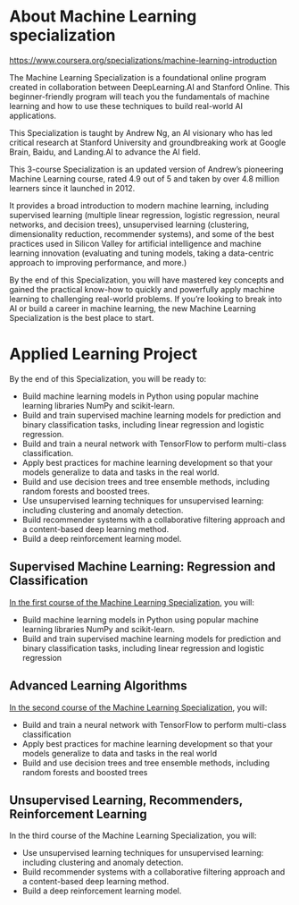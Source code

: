 # About Machine Learning specialization

https://www.coursera.org/specializations/machine-learning-introduction


The Machine Learning Specialization is a foundational online program created in collaboration between DeepLearning.AI and Stanford Online. This beginner-friendly program will teach you the fundamentals of machine learning and how to use these techniques to build real-world AI applications. 

This Specialization is taught by Andrew Ng, an AI visionary who has led critical research at Stanford University and groundbreaking work at Google Brain, Baidu, and Landing.AI to advance the AI field.

This 3-course Specialization is an updated version of Andrew’s pioneering Machine Learning course, rated 4.9 out of 5 and taken by over 4.8 million learners since it launched in 2012. 

It provides a broad introduction to modern machine learning, including supervised learning (multiple linear regression, logistic regression, neural networks, and decision trees), unsupervised learning (clustering, dimensionality reduction, recommender systems), and some of the best practices used in Silicon Valley for artificial intelligence and machine learning innovation (evaluating and tuning models, taking a data-centric approach to improving performance, and more.)

By the end of this Specialization, you will have mastered key concepts and gained the practical know-how to quickly and powerfully apply machine learning to challenging real-world problems. If you’re looking to break into AI or build a career in machine learning, the new Machine Learning Specialization is the best place to start.


# Applied Learning Project

By the end of this Specialization, you will be ready to:
 - Build machine learning models in Python using popular machine learning libraries NumPy and scikit-learn.
 - Build and train supervised machine learning models for prediction and binary classification tasks, including linear regression and logistic regression.
 - Build and train a neural network with TensorFlow to perform multi-class classification.
 - Apply best practices for machine learning development so that your models generalize to data and tasks in the real world.
 - Build and use decision trees and tree ensemble methods, including random forests and boosted trees.
 - Use unsupervised learning techniques for unsupervised learning: including clustering and anomaly detection.
 - Build recommender systems with a collaborative filtering approach and a content-based deep learning method.
 - Build a deep reinforcement learning model.


## Supervised Machine Learning: Regression and Classification

[In the first course of the Machine Learning Specialization](./c1-supervised-ML-regression-and-classification/README.md), you will:

- Build machine learning models in Python using popular machine learning libraries NumPy and scikit-learn.
- Build and train supervised machine learning models for prediction and binary classification tasks, including linear regression and logistic regression


## Advanced Learning Algorithms

[In the second course of the Machine Learning Specialization](./c2-advanced-learning-algorithms/README.md), you will:

- Build and train a neural network with TensorFlow to perform multi-class classification
- Apply best practices for machine learning development so that your models generalize to data and tasks in the real world
- Build and use decision trees and tree ensemble methods, including random forests and boosted trees


##  Unsupervised Learning, Recommenders, Reinforcement Learning

In the third course of the Machine Learning Specialization, you will:

 - Use unsupervised learning techniques for unsupervised learning: including clustering and anomaly detection.
 - Build recommender systems with a collaborative filtering approach and a content-based deep learning method.
 - Build a deep reinforcement learning model.